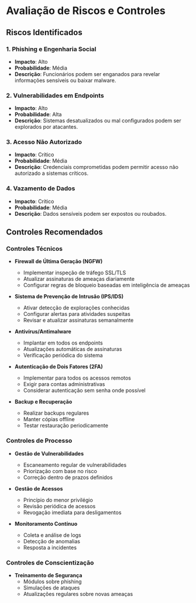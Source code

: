 # Avaliação de Riscos e Controles

## Riscos Identificados

### 1. Phishing e Engenharia Social
- **Impacto**: Alto
- **Probabilidade**: Média
- **Descrição**: Funcionários podem ser enganados para revelar informações sensíveis ou baixar malware.

### 2. Vulnerabilidades em Endpoints
- **Impacto**: Alto
- **Probabilidade**: Alta
- **Descrição**: Sistemas desatualizados ou mal configurados podem ser explorados por atacantes.

### 3. Acesso Não Autorizado
- **Impacto**: Crítico
- **Probabilidade**: Média
- **Descrição**: Credenciais comprometidas podem permitir acesso não autorizado a sistemas críticos.

### 4. Vazamento de Dados
- **Impacto**: Crítico
- **Probabilidade**: Média
- **Descrição**: Dados sensíveis podem ser expostos ou roubados.

## Controles Recomendados

### Controles Técnicos
- **Firewall de Última Geração (NGFW)**
  - Implementar inspeção de tráfego SSL/TLS
  - Atualizar assinaturas de ameaças diariamente
  - Configurar regras de bloqueio baseadas em inteligência de ameaças

- **Sistema de Prevenção de Intrusão (IPS/IDS)**
  - Ativar detecção de explorações conhecidas
  - Configurar alertas para atividades suspeitas
  - Revisar e atualizar assinaturas semanalmente

- **Antivírus/Antimalware**
  - Implantar em todos os endpoints
  - Atualizações automáticas de assinaturas
  - Verificação periódica do sistema

- **Autenticação de Dois Fatores (2FA)**
  - Implementar para todos os acessos remotos
  - Exigir para contas administrativas
  - Considerar autenticação sem senha onde possível

- **Backup e Recuperação**
  - Realizar backups regulares
  - Manter cópias offline
  - Testar restauração periodicamente

### Controles de Processo
- **Gestão de Vulnerabilidades**
  - Escaneamento regular de vulnerabilidades
  - Priorização com base no risco
  - Correção dentro de prazos definidos

- **Gestão de Acessos**
  - Princípio do menor privilégio
  - Revisão periódica de acessos
  - Revogação imediata para desligamentos

- **Monitoramento Contínuo**
  - Coleta e análise de logs
  - Detecção de anomalias
  - Resposta a incidentes

### Controles de Conscientização
- **Treinamento de Segurança**
  - Módulos sobre phishing
  - Simulações de ataques
  - Atualizações regulares sobre novas ameaças
